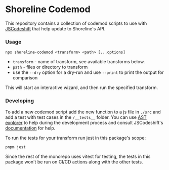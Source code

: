 # Shoreline Codemod

This repository contains a collection of codemod scripts to use with [JSCodeshift](https://github.com/facebook/jscodeshift) that help update to Shoreline's API.

### Usage

`npx shoreline-codemod <transform> <path> [...options]`

- `transform` - name of transform, see available transforms below.
- `path` - files or directory to transform
- use the `--dry` option for a dry-run and use `--print` to print the output for comparison

This will start an interactive wizard, and then run the specified transform.

### Developing

To add a new codemod script add the new function to a js file in `./src` and add a test with test cases in the `/__tests__` folder. You can use [AST explorer](https://astexplorer.net/) to help during the development process and consult JSCodeshift's [documentation](https://github.com/facebook/jscodeshift/wiki/jscodeshift-Documentation) for help.

To run the tests for your transform run jest in this package's scope:

`pnpm jest`

Since the rest of the monorepo uses vitest for testing, the tests in this package won't be run on CI/CD actions along with the other tests.
